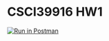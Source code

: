 # CSCI39916 HW1
[![Run in Postman](https://run.pstmn.io/button.svg)](https://app.getpostman.com/run-collection/977bc152301c9abb0bfd)